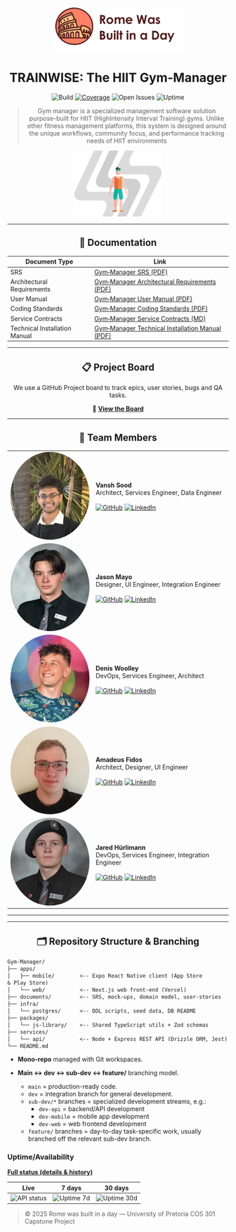 <p align="center">
  <img src="banner.png" alt="Gym-Manager Banner" width="300">
</p>

<div align="center">

# TRAINWISE: The HIIT Gym‑Manager

![Build](https://img.shields.io/github/actions/workflow/status/COS301-SE-2025/Gym-Manager/ci.yml?label=Build&logo=github)
[![Coverage](https://codecov.io/gh/COS301-SE-2025/Gym-Manager/branch/main/graph/badge.svg)](https://codecov.io/gh/COS301-SE-2025/Gym-Manager)
![Open Issues](https://img.shields.io/github/issues/COS301-SE-2025/Gym-Manager?logo=github)
![Uptime](https://img.shields.io/uptimerobot/status/m801465365-843700d64b7c53d6c1e77361?label=status)

> Gym manager is a specialized management software solution purpose-built for HIIT (HighIntensity Interval Training) gyms. Unlike other fitness management platforms, this system is designed around the unique workflows, community focus, and performance tracking needs of
HIIT environments

<img src="jumping_jack.gif" alt="Animated GIF" width="200">

---

  ## 📑 Documentation

  | Document Type             | Link |
  |---------------------------|------|
  | SRS                       | [Gym‑Manager SRS (PDF)](https://github.com/COS301-SE-2025/Gym-Manager/blob/main/documents/v4/SRSv4.pdf) |
  | Architectural Requirements| [Gym‑Manager Architectural Requirements (PDF)](https://github.com/COS301-SE-2025/Gym-Manager/blob/main/documents/v4/ArchitecturalRequirementsAndDesign.pdf) |
  | User Manual               | [Gym‑Manager User Manual (PDF)](https://github.com/COS301-SE-2025/Gym-Manager/blob/main/documents/v4/TRAINWISE_User_MANUAL_v4.0.pdf) |
  | Coding Standards             | [Gym‑Manager Coding Standards (PDF)](https://github.com/COS301-SE-2025/Gym-Manager/blob/main/documents/v4/CodingStandardsDocument.pdf) |
  | Service Contracts            | [Gym‑Manager Service Contracts (MD)](https://github.com/COS301-SE-2025/Gym-Manager/blob/main/documents/v4/ServiceContracts.md) |
  | Technical Installation Manual| [Gym‑Manager Technical Installation Manual (PDF)](https://github.com/COS301-SE-2025/Gym-Manager/blob/main/documents/v4/TechnicalInstallationManual.pdf) |

---

## 📋 Project Board

We use a GitHub Project board to track epics, user stories, bugs and QA tasks.

🔗 **[View the Board](https://github.com/orgs/COS301-SE-2025/projects/218/views/2)**

---
## 👥 Team Members

|  |  |
|--------|-------------|
| <img src="Vansh.jpeg" alt="Vansh Sood" width="200" height="200" style="border-radius:50%; object-fit:cover;"> | **Vansh Sood**<br>Architect, Services Engineer, Data Engineer<br><br><a href="https://github.com/yourusername" target="_blank">![GitHub](https://img.icons8.com/material-outlined/24/github.png)</a> <a href="https://www.linkedin.com/in/vansh-sood-783519352/" target="_blank">![LinkedIn](https://img.icons8.com/material-outlined/24/linkedin.png)</a> |
| <img src="Jason.jpeg" alt="Jason Mayo" width="200" height="200" style="border-radius:50%; object-fit:cover;"> | **Jason Mayo**<br>Designer, UI Engineer, Integration Engineer<br><br><a href="https://github.com/yourusername" target="_blank">![GitHub](https://img.icons8.com/material-outlined/24/github.png)</a> <a href="http://linkedin.com/in/jason-mayo-7a8063210" target="_blank">![LinkedIn](https://img.icons8.com/material-outlined/24/linkedin.png)</a> |
| <img src="Denis.jpeg" alt="Denis Woolley" width="200" height="200" style="border-radius:50%; object-fit:cover;"> | **Denis Woolley**<br>DevOps, Services Engineer, Architect<br><br><a href="https://github.com/yourusername" target="_blank">![GitHub](https://img.icons8.com/material-outlined/24/github.png)</a> <a href="https://www.linkedin.com/in/denis-woolley-981aa6202/" target="_blank">![LinkedIn](https://img.icons8.com/material-outlined/24/linkedin.png)</a> |
| <img src="Amadeus.jpg" alt="Amadeus Fidos" width="200" height="200" style="border-radius:50%; object-fit:cover;"> | **Amadeus Fidos**<br>Architect, Designer, UI Engineer<br><br><a href="https://github.com/yourusername" target="_blank">![GitHub](https://img.icons8.com/material-outlined/24/github.png)</a> <a href="https://www.linkedin.com/in/amadeus-fidos-b22512356/" target="_blank">![LinkedIn](https://img.icons8.com/material-outlined/24/linkedin.png)</a> |
| <img src="Jared.jpeg" alt="Jared Hürlimann" width="200" height="200" style="border-radius:50%; object-fit:cover;"> | **Jared Hürlimann**<br>DevOps, Services Engineer, Integration Engineer<br><br><a href="https://github.com/yourusername" target="_blank">![GitHub](https://img.icons8.com/material-outlined/24/github.png)</a> <a href="https://www.linkedin.com/in/jared-h%C3%BCrlimann-695ba82a4/" target="_blank">![LinkedIn](https://img.icons8.com/material-outlined/24/linkedin.png)</a> |

---


---

## 🗂️ Repository Structure & Branching

</div>



```
Gym-Manager/
├── apps/
│   ├── mobile/        <-- Expo React Native client (App Store & Play Store)
│   └── web/           <-- Next.js web front‑end (Vercel)
├── documents/         <-- SRS, mock‑ups, domain model, user‑stories
├── infra/
│   └── postgres/      <-- DDL scripts, seed data, DB README
├── packages/
│   └── js-library/    <-- Shared TypeScript utils + Zod schemas
├── services/
│   └── api/           <-- Node + Express REST API (Drizzle ORM, Jest)
└── README.md
```

* **Mono-repo** managed with Git workspaces.
* **Main ↔ dev ↔ sub-dev ↔ feature/** branching model.

  * `main` = production-ready code.
  * `dev` = integration branch for general development.
  * `sub-dev/*` branches = specialized development streams, e.g.:
    * `dev-api` = backend/API development
    * `dev-mobile` = mobile app development
    * `dev-web` = web frontend development
  * `feature/` branches = day-to-day task-specific work, usually branched off the relevant sub-dev branch.

### Uptime/Availability
[**Full status (details & history)**](https://stats.uptimerobot.com/l8KHTmilDD)

| **Live** | **7 days** | **30 days** |
|:--:|:--:|:--:|
| <img alt="API status" src="https://img.shields.io/uptimerobot/status/m801465365-843700d64b7c53d6c1e77361?label=status&style=flat-square" /> | <img alt="Uptime 7d" src="https://img.shields.io/uptimerobot/ratio/7/m801465365-843700d64b7c53d6c1e77361?label=uptime&style=flat-square" /> | <img alt="Uptime 30d" src="https://img.shields.io/uptimerobot/ratio/30/m801465365-843700d64b7c53d6c1e77361?label=uptime&style=flat-square" /> |


> © 2025 Rome was built in a day — University of Pretoria COS 301 Capstone Project


